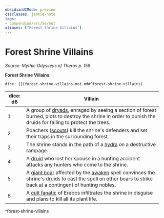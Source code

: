 ```yaml
---
obsidianUIMode: preview
cssclasses: json5e-note
tags:
- compendium/src/5e/mot
aliases: ["Forest Shrine Villains"]
---
```

# Forest Shrine Villains
*Source: Mythic Odysseys of Theros p. 158* 

**Forest Shrine Villains**

`dice: [](forest-shrine-villains-mot.md#^forest-shrine-villains)`

| dice: d6 | Villain |
|----------|---------|
| 1 | A group of [dryads](/2-Mechanics/CLI/bestiary/fey/dryad.md), enraged by seeing a section of forest burned, plots to destroy the shrine in order to punish the druids for failing to protect the trees. |
| 2 | Poachers ([scouts](/2-Mechanics/CLI/bestiary/humanoid/scout.md)) kill the shrine's defenders and set their traps in the surrounding forest. |
| 3 | The shrine stands in the path of a [hydra](/2-Mechanics/CLI/bestiary/monstrosity/hydra.md) on a destructive rampage. |
| 4 | A [druid](/2-Mechanics/CLI/bestiary/humanoid/druid.md) who lost her spouse in a hunting accident attacks any hunters who come to the shrine. |
| 5 | A [giant boar](/2-Mechanics/CLI/bestiary/beast/giant-boar.md) affected by the [awaken](/2-Mechanics/CLI/spells/awaken.md) spell convinces the shrine's druids to cast the spell on other boars to strike back at a contingent of hunting nobles. |
| 6 | A [cult fanatic](/2-Mechanics/CLI/bestiary/humanoid/cult-fanatic.md) of Erebos infiltrates the shrine in disguise and plans to kill all its plant life. |
^forest-shrine-villains